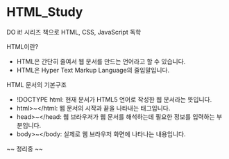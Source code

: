 ﻿# HTML_Study
DO it! 시리즈 책으로 HTML, CSS, JavaScript 독학

HTML이란?
- HTML은 간단히 줄여서 웹 문서를 만드는 언어라고 할 수 있습니다.
- HTML은 Hyper Text Markup Language의 줄임말입니다.

HTML 문서의 기본구조
- !DOCTYPE html: 현재 문서가 HTML5 언어로 작성한 웹 문서라는 뜻입니다.
- html>~</html: 웹 문서의 시작과 끝을 나타내는 태그입니다.
- head>~</head: 웹 브라우저가 웹 문서를 해석하는데 필요한 정보를 입력하는 부분입니다.
- body>~</body: 실제로 웹 브라우저 화면에 나타나는 내용입니다.

~~ 정리중 ~~

